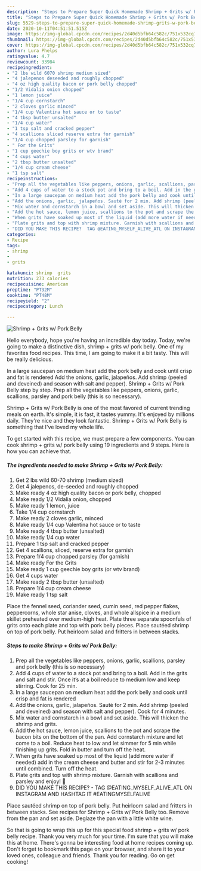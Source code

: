 ```yaml
---
description: "Steps to Prepare Super Quick Homemade Shrimp + Grits w/ Pork Belly"
title: "Steps to Prepare Super Quick Homemade Shrimp + Grits w/ Pork Belly"
slug: 5529-steps-to-prepare-super-quick-homemade-shrimp-grits-w-pork-belly
date: 2020-10-11T04:51:51.515Z
image: https://img-global.cpcdn.com/recipes/2d40d5bfb64c582c/751x532cq70/shrimp-grits-w-pork-belly-recipe-main-photo.jpg
thumbnail: https://img-global.cpcdn.com/recipes/2d40d5bfb64c582c/751x532cq70/shrimp-grits-w-pork-belly-recipe-main-photo.jpg
cover: https://img-global.cpcdn.com/recipes/2d40d5bfb64c582c/751x532cq70/shrimp-grits-w-pork-belly-recipe-main-photo.jpg
author: Lura Phelps
ratingvalue: 4.7
reviewcount: 33984
recipeingredient:
- "2 lbs wild 6070 shrimp medium sized"
- "4 jalepenos deseeded and roughly chopped"
- "4 oz high quality bacon or pork belly chopped"
- "1/2 Vidalia onion chopped"
- "1 lemon juice"
- "1/4 cup cornstarch"
- "2 cloves garlic minced"
- "1/4 cup Valentina hot sauce or to taste"
- "4 tbsp butter unsalted"
- "1/4 cup water"
- "1 tsp salt and cracked pepper"
- "4 scallions sliced reserve extra for garnish"
- "1/4 cup chopped parsley for garnish"
- " For the Grits"
- "1 cup geechie boy grits or wtv brand"
- "4 cups water"
- "2 tbsp butter unsalted"
- "1/4 cup cream cheese"
- "1 tsp salt"
recipeinstructions:
- "Prep all the vegetables like peppers, onions, garlic, scallions, parsley and pork belly (this is so necessary)"
- "Add 4 cups of water to a stock pot and bring to a boil. Add in the grits and salt and stir. Once it’s at a boil reduce to medium low and keep stirring. Cook for 25 min."
- "In a large saucepan on medium heat add the pork belly and cook until crisp and fat is rendered"
- "Add the onions, garlic, jalapeños. Sauté for 2 min. Add shrimp (peeled and deveined) and season with salt and pepper). Cook for 4 minutes."
- "Mix water and cornstarch in a bowl and set aside. This will thicken the shrimp and grits."
- "Add the hot sauce, lemon juice, scallions to the pot and scrape the bacon bits on the bottom of the pan. Add cornstarch mixture and let come to a boil. Reduce heat to low and let simmer for 5 min while finishing up grits. Fold in butter and turn off the heat."
- "When grits have soaked up most of the liquid (add more water if needed) add in the cream cheese and butter and stir for 2-3 minutes until combined. Turn off the heat."
- "Plate grits and top with shrimp mixture. Garnish with scallions and parsley and enjoy! 🤤"
- "DID YOU MAKE THIS RECIPE?  TAG @EATING_MYSELF_ALIVE_ATL ON INSTAGRAM AND HASHTAG IT #EATINGMYSELFALIVE"
categories:
- Recipe
tags:
- shrimp
- 
- grits

katakunci: shrimp  grits 
nutrition: 273 calories
recipecuisine: American
preptime: "PT32M"
cooktime: "PT48M"
recipeyield: "2"
recipecategory: Lunch

---
```



![Shrimp + Grits w/ Pork Belly](https://img-global.cpcdn.com/recipes/2d40d5bfb64c582c/751x532cq70/shrimp-grits-w-pork-belly-recipe-main-photo.jpg)

Hello everybody, hope you're having an incredible day today. Today, we're going to make a distinctive dish, shrimp + grits w/ pork belly. One of my favorites food recipes. This time, I am going to make it a bit tasty. This will be really delicious.

In a large saucepan on medium heat add the pork belly and cook until crisp and fat is rendered Add the onions, garlic, jalapeños. Add shrimp (peeled and deveined) and season with salt and pepper). Shrimp + Grits w/ Pork Belly step by step. Prep all the vegetables like peppers, onions, garlic, scallions, parsley and pork belly (this is so necessary).

Shrimp + Grits w/ Pork Belly is one of the most favored of current trending meals on earth. It's simple, it is fast, it tastes yummy. It's enjoyed by millions daily. They're nice and they look fantastic. Shrimp + Grits w/ Pork Belly is something that I've loved my whole life.


To get started with this recipe, we must prepare a few components. You can cook shrimp + grits w/ pork belly using 19 ingredients and 9 steps. Here is how you can achieve that.

<!--inarticleads1-->

##### The ingredients needed to make Shrimp + Grits w/ Pork Belly:

1. Get 2 lbs wild 60-70 shrimp (medium sized)
1. Get 4 jalepenos, de-seeded and roughly chopped
1. Make ready 4 oz high quality bacon or pork belly, chopped
1. Make ready 1/2 Vidalia onion, chopped
1. Make ready 1 lemon, juice
1. Take 1/4 cup cornstarch
1. Make ready 2 cloves garlic, minced
1. Make ready 1/4 cup Valentina hot sauce or to taste
1. Make ready 4 tbsp butter (unsalted)
1. Make ready 1/4 cup water
1. Prepare 1 tsp salt and cracked pepper
1. Get 4 scallions, sliced, reserve extra for garnish
1. Prepare 1/4 cup chopped parsley (for garnish)
1. Make ready  For the Grits
1. Make ready 1 cup geechie boy grits (or wtv brand)
1. Get 4 cups water
1. Make ready 2 tbsp butter (unsalted)
1. Prepare 1/4 cup cream cheese
1. Make ready 1 tsp salt


Place the fennel seed, coriander seed, cumin seed, red pepper flakes, peppercorns, whole star anise, cloves, and whole allspice in a medium skillet preheated over medium-high heat. Plate three separate spoonfuls of grits onto each plate and top with pork belly pieces. Place sautéed shrimp on top of pork belly. Put heirloom salad and fritters in between stacks. 

<!--inarticleads2-->

##### Steps to make Shrimp + Grits w/ Pork Belly:

1. Prep all the vegetables like peppers, onions, garlic, scallions, parsley and pork belly (this is so necessary)
1. Add 4 cups of water to a stock pot and bring to a boil. Add in the grits and salt and stir. Once it’s at a boil reduce to medium low and keep stirring. Cook for 25 min.
1. In a large saucepan on medium heat add the pork belly and cook until crisp and fat is rendered
1. Add the onions, garlic, jalapeños. Sauté for 2 min. Add shrimp (peeled and deveined) and season with salt and pepper). Cook for 4 minutes.
1. Mix water and cornstarch in a bowl and set aside. This will thicken the shrimp and grits.
1. Add the hot sauce, lemon juice, scallions to the pot and scrape the bacon bits on the bottom of the pan. Add cornstarch mixture and let come to a boil. Reduce heat to low and let simmer for 5 min while finishing up grits. Fold in butter and turn off the heat.
1. When grits have soaked up most of the liquid (add more water if needed) add in the cream cheese and butter and stir for 2-3 minutes until combined. Turn off the heat.
1. Plate grits and top with shrimp mixture. Garnish with scallions and parsley and enjoy! 🤤
1. DID YOU MAKE THIS RECIPE?  - TAG @EATING_MYSELF_ALIVE_ATL ON INSTAGRAM AND HASHTAG IT #EATINGMYSELFALIVE


Place sautéed shrimp on top of pork belly. Put heirloom salad and fritters in between stacks. See recipes for Shrimp + Grits w/ Pork Belly too. Remove from the pan and set aside. Deglaze the pan with a little white wine. 

So that is going to wrap this up for this special food shrimp + grits w/ pork belly recipe. Thank you very much for your time. I'm sure that you will make this at home. There's gonna be interesting food at home recipes coming up. Don't forget to bookmark this page on your browser, and share it to your loved ones, colleague and friends. Thank you for reading. Go on get cooking!
